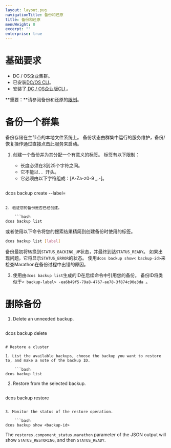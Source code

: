 ```yaml
---
layout: layout.pug
navigationTitle: 备份和还原
title: 备份和还原
menuWeight: 0
excerpt: ""
enterprise: true
---
```

# 基础要求

- DC / OS企业集群。
- 已安装[DC/OS CLI](/1.10/cli/install/)。
- 安装了[ DC / OS企业版CLI ](/1.10/cli/enterprise-cli/)。

**重要：**请参阅备份和还原的[限制](/1.10/administering-clusters/backup-and-restore/#limitations)。

# 备份一个群集

备份存储在主节点的本地文件系统上。 备份状态由群集中运行的服务维护，备份/恢复操作通过直接点击此服务来启动。

1. 创建一个备份并为其分配一个有意义的标签。 标签有以下限制：
    
    - 长度必须在3到25个字符之间。
    - 它不能以`.. `开头。
    - 它必须由以下字符组成：[A-Za-z0-9 _.-]。
    ```bash
dcos backup create --label=<backup-label>
```

2. 验证您的备份是否已经创建。
    
    ```bash
dcos backup list
```

或者使用以下命令将您的搜索结果精简到创建备份时使用的标签。

```bash
dcos backup list [label]
```

备份最初将转换到` STATUS_BACKING_UP `状态，并最终到达` STATUS_READY `。 如果出现问题，它将显示` STATUS_ERROR `的状态。 使用` dcos backup show< backup-id> `来检查Marathon在备份过程中出错的原因。

3. 使用由` dcos backup list `生成的ID在后续命令中引用您的备份。 备份ID将类似于`< backup-label> -ea6b49f5-79a8-4767-ae78-3f874c90e3da `。

# 删除备份

1. Delete an unneeded backup.
    
    ```bash
dcos backup delete <backup-id>
```

# Restore a cluster

1. List the available backups, choose the backup you want to restore to, and make a note of the backup ID.
    
    ```bash
dcos backup list
```

2. Restore from the selected backup.
    
    ```bash
dcos backup restore <backup-id>
```

3. Monitor the status of the restore operation.
    
    ```bash
dcos backup show <backup-id>
```

The `restores.component_status.marathon` parameter of the JSON output will show `STATUS_RESTORING`, and then `STATUS_READY`.